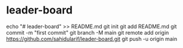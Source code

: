 # leader-board
echo "# leader-board" >> README.md
git init
git add README.md
git commit -m "first commit"
git branch -M main
git remote add origin https://github.com/sahidularif/leader-board.git
git push -u origin main